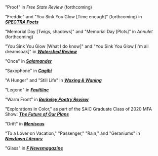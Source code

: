 "Proof" in *Free State Review* (forthcoming)

"Freddie" and "You Sink You Glow \[Time enough]" (forthcoming) in ***[SPECTRA Poets](https://spectrapoets.org/Freddie-by-Will-Russo)***

"Memorial Day \[Twigs, shadows]" and "Memorial Day \[Plots]" in *Annulet* (forthcoming)

"You Sink You Glow \[What I do know]" and "You Sink You Glow \[I'm all dreamsoak]" in ***[Watershed Review](https://watershedreview.com/poetry/will-russo/)***

"Once" in ***[Salamander](https://salamandermag.org/once/)***

"Saxophone" in ***[Cagibi](https://cagibilit.com/saxophone-2/)***

"A Hunger" and "Still Life" in ***[Waxing & Waning](https://www.waxingandwaning.org/issue-06/)***

"Legend" in ***[Faultline](https://faultline.sites.uci.edu/archive-issues/)***

"Warm Front" in ***[Berkeley Poetry Review](https://www.ocf.berkeley.edu/~bpr/past-issues/50th-issue/)***

"Explorations in Color," as part of the SAIC Graduate Class of 2020 MFA Show: ***[The Future of Our Plans](https://sites.saic.edu/gradshow2020/artists/will-russo/)***

"Drift" in ***[Meniscus](https://uploads.documents.cimpress.io/v1/uploads/37825af9-abf2-4839-a46b-9b750b98d3f9~110/original?tenant=vbu-digital)***

"To a Lover on Vacation," "Passenger," "Rain," and "Geraniums" in ***[Newtown Literary](https://www.newtownliterary.org/product-page/issue-15)***

"Glass" in ***[F Newsmagazine](https://fnewsmagazine.com/backissues/#flipbook-issue_2019_05_May/)***
